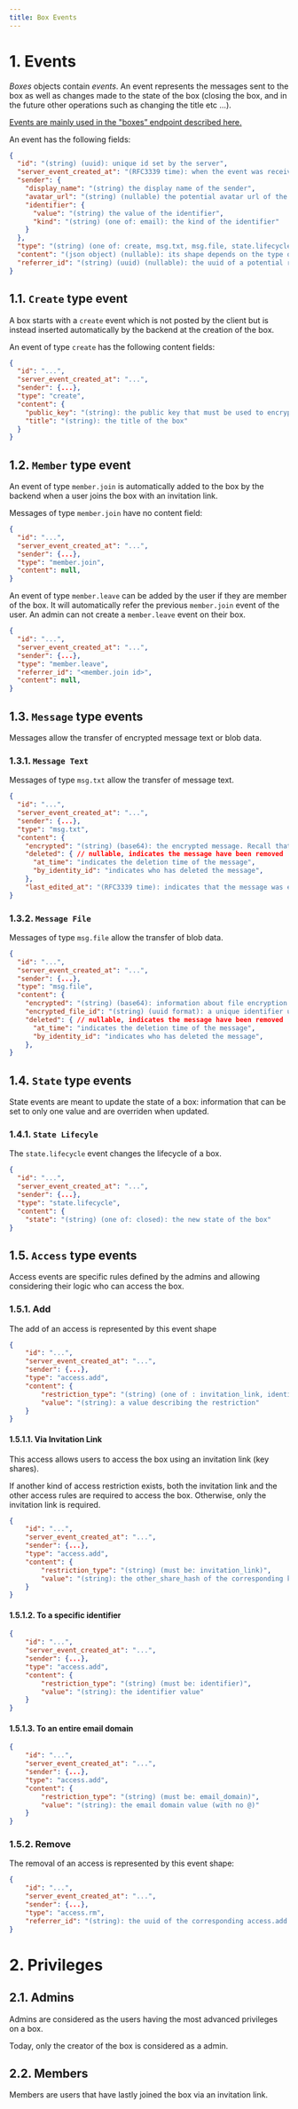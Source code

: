 ```yaml
---
title: Box Events
---
```


# 1. Events

*Boxes* objects contain *events*.
An event represents the messages sent to the box
as well as changes made to the state of the box
(closing the box, and in the future other operations such as changing the title etc ...).

[Events are mainly used in the "boxes” endpoint described here.](/endpoints/boxes)

An event has the following fields:

```json
{
  "id": "(string) (uuid): unique id set by the server",
  "server_event_created_at": "(RFC3339 time): when the event was received by the server",
  "sender": {
    "display_name": "(string) the display name of the sender",
    "avatar_url": "(string) (nullable) the potential avatar url of the sender",
    "identifier": {
      "value": "(string) the value of the identifier",
      "kind": "(string) (one of: email): the kind of the identifier"
    }
  },
  "type": "(string) (one of: create, msg.txt, msg.file, state.lifecycle, member.join, member.leave): the type of the event",
  "content": "(json object) (nullable): its shape depends on the type of event - see definitions below",
  "referrer_id": "(string) (uuid) (nullable): the uuid of a potential referrer event"
}
```

## 1.1. `Create` type event

A box starts with a `create` event
which is not posted by the client
but is instead inserted automatically by the backend
at the creation of the box.

An event of type `create` has the following content fields:

```json
{
  "id": "...",
  "server_event_created_at": "...",
  "sender": {...},
  "type": "create",
  "content": {
    "public_key": "(string): the public key that must be used to encrypt messages for this box",
    "title": "(string): the title of the box"
  }
}
```

## 1.2. `Member` type event

An event of type `member.join` is automatically added to the box by the backend
when a user joins the box with an invitation link.

Messages of type `member.join` have no content field:

```json
{
  "id": "...",
  "server_event_created_at": "...",
  "sender": {...},
  "type": "member.join",
  "content": null,
}
```

An event of type `member.leave` can be added by the user if they are member of the box. It will automatically refer the previous `member.join` event of the user. An admin can not create a `member.leave` event on their box.

```json
{
  "id": "...",
  "server_event_created_at": "...",
  "sender": {...},
  "type": "member.leave",
  "referrer_id": "<member.join id>",
  "content": null,
}
```

## 1.3. `Message` type events

Messages allow the transfer of encrypted message text or blob data.

### 1.3.1. `Message Text`
Messages of type `msg.txt` allow the transfer of message text.

```json
{
  "id": "...",
  "server_event_created_at": "...",
  "sender": {...},
  "type": "msg.txt",
  "content": {
    "encrypted": "(string) (base64): the encrypted message. Recall that files are sent separately from the message, so the size of a message event stays rather small.",
    "deleted": { // nullable, indicates the message have been removed
      "at_time": "indicates the deletion time of the message",
      "by_identity_id": "indicates who has deleted the message",
    },
    "last_edited_at": "(RFC3339 time): indicates that the message was edited, and when"
}
```

### 1.3.2. `Message File`

Messages of type `msg.file` allow the transfer of blob data.

```json
{
  "id": "...",
  "server_event_created_at": "...",
  "sender": {...},
  "type": "msg.file",
  "content": {
    "encrypted": "(string) (base64): information about file encryption.",
    "encrypted_file_id": "(string) (uuid format): a unique identifier used to store and download the file",
    "deleted": { // nullable, indicates the message have been removed
      "at_time": "indicates the deletion time of the message",
      "by_identity_id": "indicates who has deleted the message",
    },
}
```


## 1.4. `State` type events

State events are meant to update the state of a box: information that can be set to only one value and are overriden when updated.

### 1.4.1. `State Lifecyle`

The `state.lifecycle` event changes the lifecycle of a box.

```json
{
  "id": "...",
  "server_event_created_at": "...",
  "sender": {...},
  "type": "state.lifecycle",
  "content": {
    "state": "(string) (one of: closed): the new state of the box"
}
```

## 1.5. `Access` type events

Access events are specific rules defined by the admins and allowing considering their logic who can access the box.

### 1.5.1. Add

The add of an access is represented by this event shape
```json
{
    "id": "...",
    "server_event_created_at": "...",
    "sender": {...},
    "type": "access.add",
    "content": {
        "restriction_type": "(string) (one of : invitation_link, identifier or email_domain): the type of restriction the access bears",
        "value": "(string): a value describing the restriction"
    }
}
```

#### 1.5.1.1. Via Invitation Link

This access allows users to access the box using an invitation link (key shares).

If another kind of access restriction exists, both the invitation link and the other access rules are required to access the box. Otherwise, only the invitation link is required.

```json
{
    "id": "...",
    "server_event_created_at": "...",
    "sender": {...},
    "type": "access.add",
    "content": {
        "restriction_type": "(string) (must be: invitation_link)",
        "value": "(string): the other_share_hash of the corresponding key share"
    }
}
```

#### 1.5.1.2. To a specific identifier

```json
{
    "id": "...",
    "server_event_created_at": "...",
    "sender": {...},
    "type": "access.add",
    "content": {
        "restriction_type": "(string) (must be: identifier)",
        "value": "(string): the identifier value"
    }
}
```

#### 1.5.1.3. To an entire email domain

```json
{
    "id": "...",
    "server_event_created_at": "...",
    "sender": {...},
    "type": "access.add",
    "content": {
        "restriction_type": "(string) (must be: email_domain)",
        "value": "(string): the email domain value (with no @)"
    }
}
```

### 1.5.2. Remove

The removal of an access is represented by this event shape:
```json
{
    "id": "...",
    "server_event_created_at": "...",
    "sender": {...},
    "type": "access.rm",
    "referrer_id": "(string): the uuid of the corresponding access.add event that has been removed"
}
```

# 2. Privileges

## 2.1. Admins

Admins are considered as the users having the most advanced privileges on a box.

Today, only the creator of the box is considered as a admin.

## 2.2. Members

Members are users that have lastly joined the box via an invitation link.
